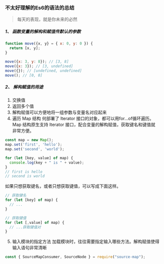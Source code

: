 <!-- 
 * @Author: suckson
 * @Date: 2019-10-11 09:41:02
 * @LastEditors: suckson
 * @LastEditTime: 2019-10-13 21:13:34
 -->
### 不太好理解的Es6的语法的总结

> 每天的表现，就是你未来的必然

##### 1、 函数变量的解构和赋值传默认的参数

```js
function move({x, y} = { x: 0, y: 0 }) {
  return [x, y];
}

move({x: 3, y: 8}); // [3, 8]
move({x: 3}); // [3, undefined]
move({}); // [undefined, undefined]
move(); // [0, 0]
```

##### 2、 解构赋值的用途
1. 交换值
2. 返回多个值
3. 解构赋值可以方便地将一组参数与变量名对应起来
4. 遍历 Map 结构
何部署了 Iterator 接口的对象，都可以用for...of循环遍历。Map 结构原生支持 Iterator 接口，配合变量的解构赋值，获取键名和键值就非常方便。
```js
const map = new Map();
map.set('first', 'hello');
map.set('second', 'world');

for (let [key, value] of map) {
  console.log(key + " is " + value);
}
// first is hello
// second is world
```
如果只想获取键名，或者只想获取键值，可以写成下面这样。
```js
// 获取键名
for (let [key] of map) {
  // ...
}

// 获取键值
for (let [,value] of map) {
  // ...获取键值对
}

```
5. 输入模块的指定方法
加载模块时，往往需要指定输入哪些方法。解构赋值使得输入语句非常清晰

```js
const { SourceMapConsumer, SourceNode } = require("source-map");
```